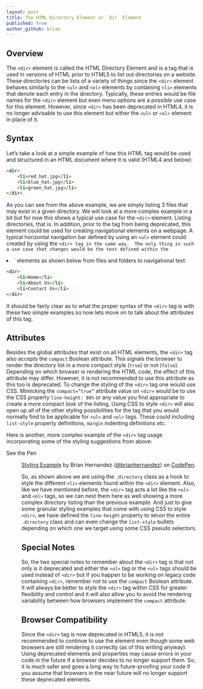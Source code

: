 ```yaml
---
layout: post
title: The HTML Directory Element or `dir` Element
published: true
author_github: brian
---
```


## Overview
The `<dir>` element is called the HTML Directory Element and is a tag that is used in versions of HTML prior to HTML5 to list out directories on a website.  These directories can be lists of a variety of things since the `<dir>` element behaves similarly to the `<ul>` and `<ol>` elements by containing `<li>` elements that denote each entry in the directory.  Typically, these entries would be file names for the `<dir>` element but even menu options are a possible use case for this element.  However, since `<dir>` has been deprecated in HTML4, it is no longer advisable to use this element but either the `<ul>` or `<ol>` element in place of it.
## SyntaxLet’s take a look at a simple example of how this HTML tag would be used and structured in an HTML document where it is valid (HTML4 and below):

```html<dir>	<li>red_hat.jpg</li>	<li>blue_hat.jpg</li>	<li>green_hat.jpg</li></dir>```
	As you can see from the above example, we are simply listing 3 files that may exist in a given directory.  We will look at a more complex example in a bit but for now this shows a typical use case for the `<dir>` element.  Listing directories, that is.  In addition, prior to the tag from being deprecated, this element could be used for creating navigational elements on a webpage.  A typical horizontal navigation bar defined by using an `<ul>` element could created by using the `<dir> tag in the same way.  The only thing in such a use case that changes would be the text defined within the `<li>` elements as shown below from files and folders to navigational text:
```html<dir>	<li>Home</li>	<li>About Us</li>	<li>Contact Us</li></dir>```		It should be fairly clear as to what the proper syntax of the `<dir>` tag is with these two simple examples so now lets move on to talk about the attributes of this tag.## Attributes
Besides the global attributes that exist on all HTML elements, the `<dir>` tag also accepts the `compact` Boolean attribute.  This signals the browser to render the directory list in a more compact style (`true`) or not (`false`).  Depending on which browser is rendering the HTML code, the effect of this attribute may differ.  However, it is not recommended to use this attribute as this too is deprecated.  To change the styling of the `<dir>` tag one would use CSS.  Mimicking the `compact=”true”` attribute value on `<dir>` would be to use the CSS property `line-height: 80%` or any value you find appropriate to create a more compact look of the listing.  Using CSS to style `<dir>` will also open up all of the other styling possibilities for the tag that you would normally find to be applicable for `<ul>` and `<ol>` tags.  These could including `list-style` property definitions, `margin` indenting definitions etc.Here is another, more complex example of the `<dir>` tag usage incorporating some of the styling suggestions from above:

<p data-height="265" data-theme-id="dark" data-slug-hash="VjGapX" data-default-tab="html,result" data-user="brianhernandez" data-embed-version="2" class="codepen">See the Pen <a href="https://codepen.io/brianhernandez/pen/VjGapX/"><dir> Styling Example</a> by Brian Hernandez (<a href="http://codepen.io/brianhernandez">@brianhernandez</a>) on <a href="http://codepen.io">CodePen</a>.</p>
<script async src="//assets.codepen.io/assets/embed/ei.js"></script>
So, as shown above we are using the `.directory` class as a hook to style the different `<li>` elements found within the `<dir>` element.  Also, like we have mentioned before, the `<dir>` tag acts a lot like the `<ul>` and `<ol>` tags, so we can nest them here as well showing a more complex directory listing than the previous example.  And just to give some granular styling examples that come with using CSS to style `<dir>`, we have defined the `line-height` property to `90%`on the entire `.directory` class and can even change the `list-style` bullets depending on which one we target using some CSS pseudo selectors.  ## Special Notes
So, the two special notes to remember about the `<dir>` tag is that not only is it deprecated and either the `<ol>` tag or the `<ul>` tags should be used instead of `<dir>` but if you happen to be working on legacy code containing `<dir>`, remember not to use the `compact` Boolean attribute.  It will always be better to style the `<dir>` tag within CSS for greater flexibility and control and it will also allow you to avoid the rendering variability between how browsers implement the `compact` attribute. ## Browser Compatibility
Since the `<dir>` tag is now deprecated in HTML5, it is not recommended to continue to use the element even though some web browsers are still rendering it correctly (as of this writing anyway).  Using deprecated elements and properties may cause errors in your code in the future if a browser decides to no longer support them.  So, it is much safer and goes a long way to future-proofing your code if you assume that browsers in the near future will no longer support these deprecated elements.
